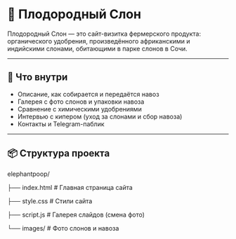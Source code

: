 # 🐘 Плодородный Слон

Плодородный Слон — это сайт-визитка фермерского продукта: органического удобрения, произведённого африканскими и индийскими слонами, обитающими в парке слонов в Сочи.

---

## 🌱 Что внутри

- Описание, как собирается и передаётся навоз
- Галерея с фото слонов и упаковки навоза
- Сравнение с химическими удобрениями
- Интервью с кипером (уход за слонами и сбор навоза)
- Контакты и Telegram-паблик

---

## 📦 Структура проекта

elephantpoop/

├── index.html       # Главная страница сайта

├── style.css        # Стили сайта

├── script.js        # Галерея слайдов (смена фото)

└── images/          # Фото слонов и навоза
